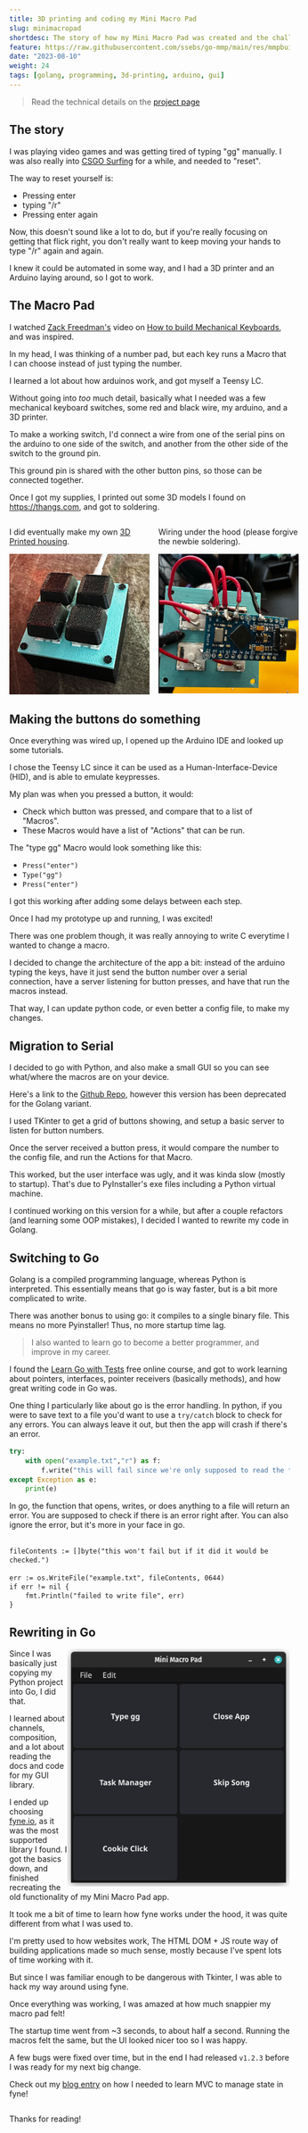 ```yaml
---
title: 3D printing and coding my Mini Macro Pad
slug: minimacropad
shortdesc: The story of how my Mini Macro Pad was created and the challenges I faced along the way.
feature: https://raw.githubusercontent.com/ssebs/go-mmp/main/res/mmpbuilt.png
date: "2023-08-10"
weight: 24
tags: [golang, programming, 3d-printing, arduino, gui]
---
```

> Read the technical details on the [project page](/projects/go-mmp)

## The story
I was playing video games and was getting tired of typing "gg" manually. I was also really into [CSGO Surfing](https://www.youtube.com/watch?v=qDvQNStNUiw) for a while, and needed to "reset".

The way to reset yourself is:
- Pressing enter
- typing "/r"
- Pressing enter again

Now, this doesn't sound like a lot to do, but if you're really focusing on getting that flick right, you don't really want to keep moving your hands to type "/r" again and again. 

I knew it could be automated in some way, and I had a 3D printer and an Arduino laying around, so I got to work.

## The Macro Pad
I watched [Zack Freedman's](https://www.youtube.com/@ZackFreedman) video on [How to build Mechanical Keyboards](https://www.youtube.com/watch?v=yYcNi9hKxDk), and was inspired.

In my head, I was thinking of a number pad, but each key runs a Macro that I can choose instead of just typing the number.

I learned a lot about how arduinos work, and got myself a Teensy LC. 

Without going into *too* much detail, basically what I needed was a few mechanical keyboard switches, some red and black wire, my arduino, and a 3D printer.

To make a working switch, I'd connect a wire from one of the serial pins on the arduino to one side of the switch, and another from the other side of the switch to the ground pin. 

This ground pin is shared with the other button pins, so those can be connected together.

Once I got my supplies, I printed out some 3D models I found on https://thangs.com, and got to soldering.

<div style="display: grid; grid-template-columns: 50% 50%; gap: 1rem;">
<div>

I did eventually make my own [3D Printed housing](https://than.gs/m/710028).

<img src="https://raw.githubusercontent.com/ssebs/go-mmp/main/res/mmpbuilt.png" width="256px" alt="physical macro pad">
</div>
<div>

Wiring under the hood (please forgive the newbie soldering).

<img src="https://raw.githubusercontent.com/ssebs/go-mmp/main/res/mmpwiring.png" width="256px" alt="macro pad wiring">
</div>
</div>

## Making the buttons do something
Once everything was wired up, I opened up the Arduino IDE and looked up some tutorials.

I chose the Teensy LC since it can be used as a Human-Interface-Device (HID), and is able to emulate keypresses.

My plan was when you pressed a button, it would:
- Check which button was pressed, and compare that to a list of "Macros".
- These Macros would have a list of "Actions" that can be run.

The "type gg" Macro would look something like this:
- `Press("enter")`
- `Type("gg")`
- `Press("enter")`

I got this working after adding some delays between each step. 

Once I had my prototype up and running, I was excited!

There was one problem though, it was really annoying to write C everytime I wanted to change a macro.

I decided to change the architecture of the app a bit: instead of the arduino typing the keys, have it just send the button number over a serial connection, have a server listening for button presses, and have that run the macros instead.

That way, I can update python code, or even better a config file, to make my changes.

## Migration to Serial
I decided to go with Python, and also make a small GUI so you can see what/where the macros are on your device.

Here's a link to the [Github Repo](https://github.com/ssebs/MiniMacroPad), however this version has been deprecated for the Golang variant.

I used TKinter to get a grid of buttons showing, and setup a basic server to listen for button numbers.

Once the server received a button press, it would compare the number to the config file, and run the Actions for that Macro.

This worked, but the user interface was ugly, and it was kinda slow (mostly to startup). That's due to PyInstaller's exe files including a Python virtual machine.

I continued working on this version for a while, but after a couple refactors (and learning some OOP mistakes), I decided I wanted to rewrite my code in Golang.

## Switching to Go
Golang is a compiled programming language, whereas Python is interpreted. This essentially means that go is way faster, but is a bit more complicated to write.

There was another bonus to using go: it compiles to a single binary file. This means no more Pyinstaller! Thus, no more startup time lag.

> I also wanted to learn go to become a better programmer, and improve in my career.

I found the [Learn Go with Tests](https://quii.gitbook.io/learn-go-with-tests) free online course, and got to work learning about pointers, interfaces, pointer receivers (basically methods), and how great writing code in Go was.

One thing I particularly like about go is the error handling. In python, if you were to save text to a file you'd want to use a `try/catch` block to check for any errors. You can always leave it out, but then the app will crash if there's an error.

```python
try:
    with open("example.txt","r") as f:
        f.write("this will fail since we're only supposed to read the file")
except Exception as e:
    print(e)
```

In go, the function that opens, writes, or does anything to a file will return an error. You are supposed to check if there is an error right after. You can also ignore the error, but it's more in your face in go.

```golang

fileContents := []byte("this won't fail but if it did it would be checked.")

err := os.WriteFile("example.txt", fileContents, 0644)
if err != nil {
    fmt.Println("failed to write file", err)
}
```

## Rewriting in Go
<img style="float:right;" src="https://raw.githubusercontent.com/ssebs/go-mmp/main/res/GUIScreenshot.png" width="400px" alt="Mini Macro Pad Screenshot">
Since I was basically just copying my Python project into Go, I did that. 

I learned about channels, composition, and a lot about reading the docs and code for my GUI library. 

I ended up choosing [fyne.io](https://fyne.io/), as it was the most supported library I found. I got the basics down, and finished recreating the old functionality of my Mini Macro Pad app.

It took me a bit of time to learn how fyne works under the hood, it was quite different from what I was used to. 

I'm pretty used to how websites work, The HTML DOM + JS route way of building applications made so much sense, mostly because I've spent lots of time working with it. 

But since I was familiar enough to be dangerous with Tkinter, I was able to hack my way around using fyne.

Once everything was working, I was amazed at how much snappier my macro pad felt!

The startup time went from ~3 seconds, to about half a second. Running the macros felt the same, but the UI looked nicer too so I was happy.

A few bugs were fixed over time, but in the end I had released `v1.2.3` before I was ready for my next big change. 

Check out my [blog entry](/blog/mmpguieditor/) on how I needed to learn MVC to manage state in fyne!

<div style="clear: both;"></div>

Thanks for reading!
